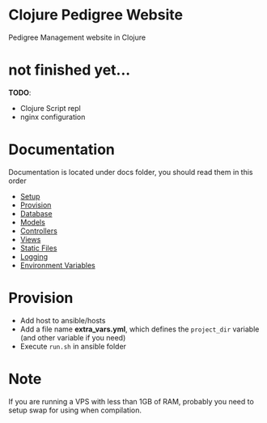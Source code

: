 # Clojure Pedigree Website

Pedigree Management website in Clojure

# not finished yet...

**TODO**:

- Clojure Script repl
- nginx configuration

# Documentation

Documentation is located under docs folder, you should read them in this order

- [Setup](https://github.com/tmtxt/clojure-web-skeleton/blob/master/docs/setup.md)
- [Provision](https://github.com/tmtxt/clojure-web-skeleton/blob/master/docs/provision.md)
- [Database](https://github.com/tmtxt/clojure-web-skeleton/blob/master/docs/database.md)
- [Models](https://github.com/tmtxt/clojure-web-skeleton/blob/master/docs/models.md)
- [Controllers](https://github.com/tmtxt/clojure-web-skeleton/blob/master/docs/controllers.md)
- [Views](https://github.com/tmtxt/clojure-web-skeleton/blob/master/docs/views.md)
- [Static Files](https://github.com/tmtxt/clojure-web-skeleton/blob/master/docs/static.md)
- [Logging](https://github.com/tmtxt/clojure-web-skeleton/blob/master/docs/logging.md)
- [Environment Variables](https://github.com/tmtxt/clojure-web-skeleton/blob/master/docs/environment.md)

# Provision

- Add host to ansible/hosts
- Add a file name **extra_vars.yml**, which defines the `project_dir` variable
(and other variable if you need)
- Execute `run.sh` in ansible folder

# Note

If you are running a VPS with less than 1GB of RAM, probably you need to setup
swap for using when compilation.
